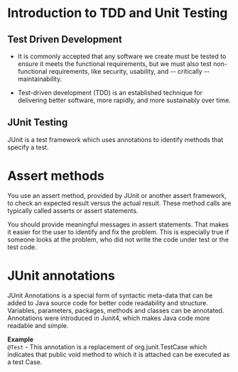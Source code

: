 # Introduction to TDD and Unit Testing

## Test Driven Development

- It is commonly accepted that any software we create must be tested to ensure it meets the functional requirements, but
  we must also test non-functional requirements, like security, usability, and -- critically -- maintainability.


- Test-driven development (TDD) is an established technique for delivering better software, more rapidly, and more
  sustainably over time.

## JUnit Testing

JUnit is a test framework which uses annotations to identify methods that specify a test.

# Assert methods

You use an assert method, provided by JUnit or another assert framework, to check an expected result versus the actual
result. These method calls are typically called asserts or assert statements.

You should provide meaningful messages in assert statements. That makes it easier for the user to identify and fix the
problem. This is especially true if someone looks at the problem, who did not write the code under test or the test
code.

# JUnit annotations

JUnit Annotations is a special form of syntactic meta-data that can be added to Java source code for better code
readability and structure. Variables, parameters, packages, methods and classes can be annotated. Annotations were
introduced in Junit4, which makes Java code more readable and simple.

**Example**
<br>
`@Test` - This annotation is a replacement of org.junit.TestCase which indicates that public void method to which
it is attached can be executed as a test Case.